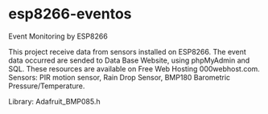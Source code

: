 # esp8266-eventos
Event Monitoring by ESP8266

This project receive data from sensors installed on ESP8266. The event data occurred are sended to Data Base Website,  using  phpMyAdmin and SQL. These resources are available on Free Web Hosting  000webhost.com.
Sensors: 
        PIR motion sensor, 
        Rain Drop Sensor, 
        BMP180 Barometric Pressure/Temperature.

Library: Adafruit_BMP085.h

